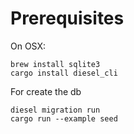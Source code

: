 # Prerequisites

On OSX:
````
brew install sqlite3
cargo install diesel_cli
````

For create the db
````
diesel migration run
cargo run --example seed
````

